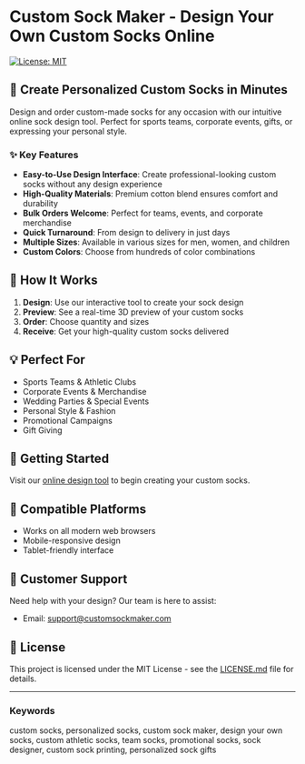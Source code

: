 # Custom Sock Maker - Design Your Own Custom Socks Online

[![License: MIT](https://img.shields.io/badge/License-MIT-yellow.svg)](https://opensource.org/licenses/MIT)

## 🧦 Create Personalized Custom Socks in Minutes

Design and order custom-made socks for any occasion with our intuitive online sock design tool. Perfect for sports teams, corporate events, gifts, or expressing your personal style.

### ✨ Key Features

- **Easy-to-Use Design Interface**: Create professional-looking custom socks without any design experience
- **High-Quality Materials**: Premium cotton blend ensures comfort and durability
- **Bulk Orders Welcome**: Perfect for teams, events, and corporate merchandise
- **Quick Turnaround**: From design to delivery in just days
- **Multiple Sizes**: Available in various sizes for men, women, and children
- **Custom Colors**: Choose from hundreds of color combinations

## 🎨 How It Works

1. **Design**: Use our interactive tool to create your sock design
2. **Preview**: See a real-time 3D preview of your custom socks
3. **Order**: Choose quantity and sizes
4. **Receive**: Get your high-quality custom socks delivered

## 💡 Perfect For

- Sports Teams & Athletic Clubs
- Corporate Events & Merchandise
- Wedding Parties & Special Events
- Personal Style & Fashion
- Promotional Campaigns
- Gift Giving

## 🚀 Getting Started

Visit our [online design tool](https://www.customsockmaker.com/) to begin creating your custom socks.

## 📱 Compatible Platforms

- Works on all modern web browsers
- Mobile-responsive design
- Tablet-friendly interface

## 🤝 Customer Support

Need help with your design? Our team is here to assist:

- Email: support@customsockmaker.com

## 📄 License

This project is licensed under the MIT License - see the [LICENSE.md](LICENSE.md) file for details.

---

### Keywords

custom socks, personalized socks, custom sock maker, design your own socks, custom athletic socks, team socks, promotional socks, sock designer, custom sock printing, personalized sock gifts
